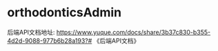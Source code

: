 # orthodonticsAdmin
后端API文档地址: https://www.yuque.com/docs/share/3b37c830-b355-4d2d-9088-977b6b28a193?# 《后端API文档》
